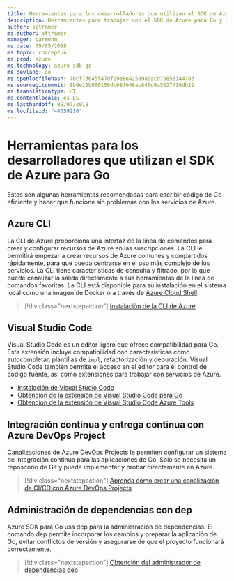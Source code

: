 ```yaml
---
title: Herramientas para los desarrolladores que utilizan el SDK de Azure para Go
description: Herramientas para trabajar con el SDK de Azure para Go y los servicios de Azure
author: sptramer
ms.author: sttramer
manager: carmonm
ms.date: 09/05/2018
ms.topic: conceptual
ms.prod: azure
ms.technology: azure-sdk-go
ms.devlang: go
ms.openlocfilehash: 70cf7d645f47df29e8e42599a0acd75858144783
ms.sourcegitcommit: 8b9e10b960150dc08f046ab840d6a5627410db29
ms.translationtype: HT
ms.contentlocale: es-ES
ms.lasthandoff: 09/07/2018
ms.locfileid: "44059210"
---
```

# <a name="tools-for-developers-using-the-azure-sdk-for-go"></a>Herramientas para los desarrolladores que utilizan el SDK de Azure para Go

Estas son algunas herramientas recomendadas para escribir código de Go eficiente y hacer que funcione sin problemas con los servicios de Azure.

## <a name="azure-cli"></a>Azure CLI

La CLI de Azure proporciona una interfaz de la línea de comandos para crear y configurar recursos de Azure en las suscripciones. La CLI le permitirá empezar a crear recursos de Azure comunes y compartidos rápidamente, para que pueda centrarse en el uso más complejo de los servicios. La CLI tiene características de consulta y filtrado, por lo que puede canalizar la salida directamente a sus herramientas de la línea de comandos favoritas. La CLI está disponible para su instalación en el sistema local como una imagen de Docker o a través de [Azure Cloud Shell](https://docs.microsoft.com/azure/cloud-shell/overview).

> [!div class="nextstepaction"]
> [Instalación de la CLI de Azure](/cli/azure/install-azure-cli)

## <a name="visual-studio-code"></a>Visual Studio Code

Visual Studio Code es un editor ligero que ofrece compatibilidad para Go. Esta extensión incluye compatibilidad con características como autocompletar, plantillas de `impl`, refactorización y depuración. Visual Studio Code también permite el acceso en el editor para el control de código fuente, así como extensiones para trabajar con servicios de Azure.

* [Instalación de Visual Studio Code](https://code.visualstudio.com/Download)
* [Obtención de la extensión de Visual Studio Code para Go](https://code.visualstudio.com/docs/languages/go)
* [Obtención de la extensión de Visual Studio Code Azure Tools](https://marketplace.visualstudio.com/items?itemName=ms-vscode.vscode-azureextensionpack)

## <a name="cicd-with-azure-devops-project"></a>Integración continua y entrega continua con Azure DevOps Project

Canalizaciones de Azure DevOps Projects le permiten configurar un sistema de integración continua para las aplicaciones de Go. Solo se necesita un repositorio de Git y puede implementar y probar directamente en Azure.

> [!div class="nextstepaction"]
> [Aprenda cómo crear una canalización de CI/CD con Azure DevOps Projects](/azure/devops-project/azure-devops-project-go)

## <a name="dependency-management-with-dep"></a>Administración de dependencias con dep

Azure SDK para Go usa dep para la administración de dependencias. El comando dep permite incorporar los cambios y preparar la aplicación de Go, evitar conflictos de versión y asegurarse de que el proyecto funcionará correctamente.

> [!div class="nextstepaction"]
> [Obtención del administrador de dependencias dep](https://github.com/golang/dep)
